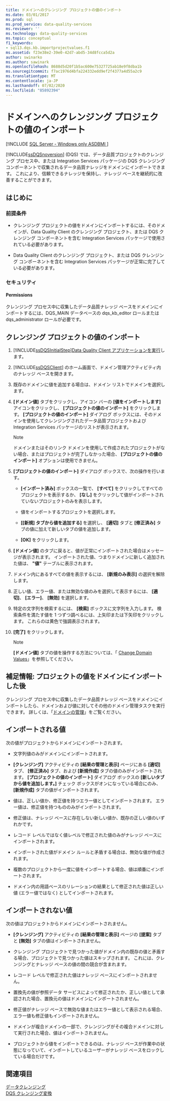 ```yaml
---
title: ドメインへのクレンジング プロジェクトの値のインポート
ms.date: 03/01/2017
ms.prod: sql
ms.prod_service: data-quality-services
ms.reviewer: ''
ms.technology: data-quality-services
ms.topic: conceptual
f1_keywords:
- sql13.dqs.kb.importprojectvalues.f1
ms.assetid: f23e38e2-39e0-42d7-abd5-34d8fcca5d2a
author: swinarko
ms.author: sawinark
ms.openlocfilehash: 8688d5d20f1b5ac600e75327725ab18e9f8dba1b
ms.sourcegitcommit: f7ac1976d4bfa224332edd9ef2f4377a4d55a2c9
ms.translationtype: MT
ms.contentlocale: ja-JP
ms.lasthandoff: 07/02/2020
ms.locfileid: "85892394"
---
```

# <a name="import-cleansing-project-values-into-a-domain"></a>ドメインへのクレンジング プロジェクトの値のインポート

[!INCLUDE [SQL Server - Windows only ASDBMI  ](../includes/applies-to-version/sqlserver.md)]

  [!INCLUDE[ssDQSnoversion](../includes/ssdqsnoversion-md.md)] (DQS) では、データ品質プロジェクトのクレンジング プロセス中、または Integration Services パッケージの DQS クレンジング コンポーネントで収集されるデータ品質ナレッジをドメインにインポートできます。 これにより、信頼できるナレッジを保持し、ナレッジ ベースを継続的に改善することができます。  
  
##  <a name="before-you-begin"></a><a name="BeforeYouBegin"></a> はじめに  
  
###  <a name="prerequisites"></a><a name="Prerequisites"></a> 前提条件  
  
-   クレンジング プロジェクトの値をドメインにインポートするには、そのドメインが、Data Quality Client のクレンジング プロジェクト、または DQS クレンジング コンポーネントを含む Integration Services パッケージで使用されている必要があります。  
  
-   Data Quality Client のクレンジング プロジェクト、または DQS クレンジング コンポーネントを含む Integration Services パッケージが正常に完了している必要があります。  
  
###  <a name="security"></a><a name="Security"></a> セキュリティ  
  
####  <a name="permissions"></a><a name="Permissions"></a> Permissions  
 クレンジング プロセス中に収集したデータ品質ナレッジ ベースをドメインにインポートするには、DQS_MAIN データベースの dqs_kb_editor ロールまたは dqs_administrator ロールが必要です。  
  
##  <a name="import-cleansing-project-values"></a><a name="Import"></a> クレンジング プロジェクトの値のインポート  
  
1.  [!INCLUDE[ssDQSInitialStep](../includes/ssdqsinitialstep-md.md)][Data Quality Client アプリケーションを実行](../data-quality-services/run-the-data-quality-client-application.md)します。  
  
2.  [!INCLUDE[ssDQSClient](../includes/ssdqsclient-md.md)] のホーム画面で、ドメイン管理アクティビティ内のナレッジ ベースを開きます。  
  
3.  既存のドメインに値を追加する場合は、ドメイン リストでドメインを選択します。  
  
4.  **[ドメイン値]** タブをクリックし、アイコン バーの **[値をインポートします]** アイコンをクリックし、 **[プロジェクトの値のインポート]** をクリックします。 **[プロジェクトの値のインポート]** ダイアログ ボックスには、そのドメインを使用してクレンジングされたデータ品質プロジェクトおよび Integration Services パッケージのリストが表示されます。  
  
    > [!NOTE]  
    >   ドメインまたはそのリンク ドメインを使用して作成されたプロジェクトがない場合、またはプロジェクトが完了しなかった場合、 **[プロジェクトの値のインポート]** オプションは使用できません。  
  
5.  **[プロジェクトの値のインポート]** ダイアログ ボックスで、次の操作を行います。  
  
    -   **[インポート済み]** ボックスの一覧で、 **[すべて]** をクリックしてすべてのプロジェクトを表示するか、 **[なし]** をクリックして値がインポートされていないプロジェクトのみを表示します。  
  
    -   値をインポートするプロジェクトを選択します。  
  
    -   **[[新規] タブから値を追加する]** を選択し、 **[適切]** タブと **[修正済み]** タブの値に加えて新しいタブの値を追加します。  
  
    -   **[OK]** をクリックします。  
  
6.  **[ドメイン値]** のタブに戻ると、値が正常にインポートされた場合はメッセージが表示されます。 インポートされた値、つまりドメインに新しく追加された値は、 **"値"** テーブルに表示されます。  
  
7.  ドメイン内にあるすべての値を表示するには、 **[新規のみ表示]** の選択を解除します。  
  
8.  正しい値、エラー値、または無効な値のみを選択して表示するには、 **[適切]**、 **[エラー]**、 **[無効]** を選択します。  
  
9. 特定の文字列を検索するには、 **[検索]** ボックスに文字列を入力します。 検索条件を満たす値を 1 つずつ調べるには、上矢印または下矢印をクリックします。 これらのは黄色で強調表示されます。  
  
10. **[完了]** をクリックします。  
  
    > [!NOTE]  
    >  **[ドメイン値]** タブの値を操作する方法については、「 [Change Domain Values](../data-quality-services/change-domain-values.md)」を参照してください。  
  
##  <a name="follow-up-after-importing-project-values-into-a-domain"></a><a name="FollowUp"></a>補足情報: プロジェクトの値をドメインにインポートした後  
 クレンジング プロセス中に収集したデータ品質ナレッジ ベースをドメインにインポートしたら、ドメインおよび値に対してその他のドメイン管理タスクを実行できます。 詳しくは、「[ドメインの管理](../data-quality-services/managing-a-domain.md)」をご覧ください。  
  
##  <a name="values-that-will-be-imported"></a><a name="Values"></a>インポートされる値  
 次の値がプロジェクトからドメインにインポートされます。  
  
-   文字列値のみがドメインにインポートされます。  
  
-   **[クレンジング]** アクティビティの **[結果の管理と表示]** ページにある **[適切]** タブ、 **[修正済み]** タブ、および **[新規作成]** タブの値のみがインポートされます。 **[プロジェクトの値のインポート]** ダイアログ ボックスの **[新しいタブから値を追加します。]** チェック ボックスがオンになっている場合にのみ、 **[新規作成]** タブの値がインポートされます。  
  
-   値は、正しい値か、修正値を持つエラー値としてインポートされます。 エラー値は、修正値を持つもののみがインポートされます。  
  
-   修正値は、ナレッジ ベースに存在しない新しい値か、既存の正しい値のいずれかです。  
  
-   レコード レベルではなく値レベルで修正された値のみがナレッジ ベースにインポートされます。  
  
-   インポートされた値がドメイン ルールと矛盾する場合は、無効な値が作成されます。  
  
-   複数のプロジェクトから一度に値をインポートする場合、値は順番にインポートされます。  
  
-   ドメイン内の用語ベースのリレーションの結果として修正された値は正しい値 (エラー値ではなく) としてインポートされます。  
  
##  <a name="values-that-will-not-be-imported"></a><a name="ValuesNot"></a>インポートされない値  
 次の値はプロジェクトからドメインにインポートされません。  
  
-   **[クレンジング]** アクティビティの **[結果の管理と表示]** ページの **[提案]** タブと **[無効]** タブの値はインポートされません。  
  
-   クレンジング プロジェクトで見つかった値がドメイン内の既存の値と矛盾する場合、プロジェクトで見つかった値はスキップされます。 これには、クレンジングとナレッジ ベースの値の間の競合が含まれます。  
  
-   レコード レベルで修正された値はナレッジ ベースにインポートされません。  
  
-   置換先の値が参照データ サービスによって修正されたか、正しい値として承認された場合、置換元の値はドメインにインポートされません。  
  
-   修正値がナレッジ ベースで無効な値またはエラー値として表示される場合、エラー値も修正値もインポートされません。  
  
-   ドメインが複合ドメインの一部で、クレンジングがその複合ドメインに対して実行された場合、値はインポートされません。  
  
-   プロジェクトから値をインポートできるのは、ナレッジ ベースが作業中の状態になっていて、インポートしているユーザーがナレッジ ベースをロックしている場合だけです。  
  
## <a name="see-also"></a>関連項目  
 [データクレンジング](../data-quality-services/data-cleansing.md)   
 [DQS クレンジング変換](../integration-services/data-flow/transformations/dqs-cleansing-transformation.md)  
  
  
